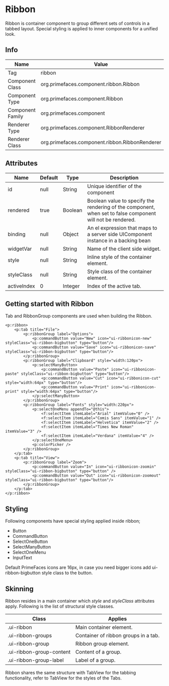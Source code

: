 # Ribbon 

Ribbon is container component to group different sets of controls in a tabbed layout. Special styling
is applied to inner components for a unified look.

## Info

| Name | Value |
| --- | --- |
| Tag | ribbon
| Component Class | org.primefaces.component.ribbon.Ribbon
| Component Type | org.primefaces.component.Ribbon
| Component Family | org.primefaces.component |
| Renderer Type | org.primefaces.component.RibbonRenderer
| Renderer Class | org.primefaces.component.ribbon.RibbonRenderer

## Attributes

| Name | Default | Type | Description | 
| --- | --- | --- | --- |
id | null | String | Unique identifier of the component
rendered | true | Boolean | Boolean value to specify the rendering of the component, when set to false component will not be rendered.
binding | null | Object | An el expression that maps to a server side UIComponent instance in a backing bean
widgetVar | null | String | Name of the client side widget.
style | null | String | Inline style of the container element.
styleClass | null | String | Style class of the container element.
activeIndex | 0 | Integer | Index of the active tab.

## Getting started with Ribbon
Tab and RibbonGroup components are used when building the Ribbon.

```xhtml
<p:ribbon>
    <p:tab title="File">
        <p:ribbonGroup label="Options">
            <p:commandButton value="New" icon="ui-ribbonicon-new" styleClass="ui-ribbon-bigbutton" type="button"/>
            <p:commandButton value="Save" icon="ui-ribbonicon-save" styleClass="ui-ribbon-bigbutton" type="button"/>
        </p:ribbonGroup>
        <p:ribbonGroup label="Clipboard" style="width:120px">
            <p:selectManyButton>
                <p:commandButton value="Paste" icon="ui-ribbonicon-paste" styleClass="ui-ribbon-bigbutton" type="button"/>
                <p:commandButton value="Cut" icon="ui-ribbonicon-cut" style="width:64px" type="button"/>
                <p:commandButton value="Print" icon="ui-ribbonicon-print" style="width:64px" type="button"/>
            </p:selectManyButton>
        </p:ribbonGroup>
        <p:ribbonGroup label="Fonts" style="width:220px">
            <p:selectOneMenu appendTo="@this">
                <f:selectItem itemLabel="Arial" itemValue="0" />
                <f:selectItem itemLabel="Comis Sans" itemValue="1" />
                <f:selectItem itemLabel="Helvetica" itemValue="2" />
                <f:selectItem itemLabel="Times New Roman" itemValue="3" />
                <f:selectItem itemLabel="Verdana" itemValue="4" />
            </p:selectOneMenu>
            <p:colorPicker />
        </p:ribbonGroup>
    </p:tab>
    <p:tab title="View">
        <p:ribbonGroup label="Zoom">
            <p:commandButton value="In" icon="ui-ribbonicon-zoomin" styleClass="ui-ribbon-bigbutton" type="button" />
            <p:commandButton value="Out" icon="ui-ribbonicon-zoomout" styleClass="ui-ribbon-bigbutton" type="button"/>
        </p:ribbonGroup>
    </p:tab>
</p:ribbon>
```
## Styling
Following components have special styling applied inside ribbon;

- Button
- CommandButton
- SelectOneButton
- SelectManyButton
- SelectOneMenu
- InputText

Default PrimeFaces icons are 16px, in case you need bigger icons add ui-ribbon-bigbutton style
class to the button.


## Skinning
Ribbon resides in a main container which _style_ and _styleClass_ attributes apply. Following is the list
of structural style classes.

| Class | Applies | 
| --- | --- | 
.ui-ribbon | Main container element.
.ui-ribbon-groups | Container of ribbon groups in a tab.
.ui-ribbon-group | Ribbon group element.
.ui-ribbon-group-content | Content of a group.
.ui-ribbon-group-label | Label of a group.

Ribbon shares the same structure with TabView for the tabbing functionality, refer to TabView for
the styles of the Tabs.

